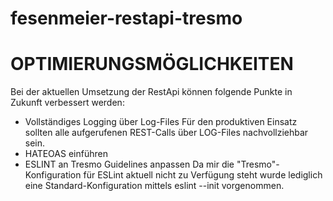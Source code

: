 # fesenmeier-restapi-tresmo

# OPTIMIERUNGSMÖGLICHKEITEN
Bei der aktuellen Umsetzung der RestApi können folgende Punkte in Zukunft verbessert werden:
* Vollständiges Logging über Log-Files
  Für den produktiven Einsatz sollten alle aufgerufenen REST-Calls über LOG-Files nachvollziehbar sein.
* HATEOAS einführen
* ESLINT an Tresmo Guidelines anpassen
  Da mir die "Tresmo"-Konfiguration für ESLint aktuell nicht zu Verfügung steht wurde lediglich eine Standard-Konfiguration mittels eslint   --init vorgenommen. 

